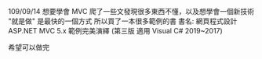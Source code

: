 
109/09/14
想要學會 MVC 
爬了一些文發現很多東西不懂，以及想學會一個新技術 "就是做" 是最快的一個方式
所以買了一本很多範例的書
書名: 網頁程式設計 ASP.NET MVC 5.x 範例完美演繹 (第三版 適用 Visual C# 2019~2017)

希望可以做完
